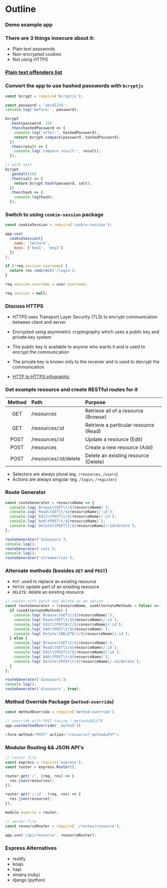 # Outline

### Demo example app

### There are 3 things insecure about it:

- Plain text passwords
- Non-encrypted cookies
- Not using HTTPS

### [Plain text offenders list](https://github.com/plaintextoffenders/plaintextoffenders/blob/master/offenders.csv)

### Convert the app to use hashed passwords with `bcryptjs`

```js
const bcrypt = require('bcryptjs');

const password = 'abcd1234';
console.log('before:', password);

bcrypt
  .hash(password, 10)
  .then(hashedPassword => {
    console.log('after:', hashedPassword);
    return bcrypt.compare(password, hashedPassword);
  })
  .then(result => {
    console.log('compare result:', result);
  });

// with salt
bcrypt
  .genSalt(10)
  .then(salt => {
    return bcrypt.hash(password, salt);
  })
  .then(hash => {
    console.log(hash);
  });
```

### Switch to using `cookie-session` package

```js
const cookieSession = require('cookie-session');

app.use(
  cookieSession({
    name: 'lecture',
    keys: ['key1', 'key2']
  })
);

if (!req.session.username) {
  return res.redirect('/login');
}

req.session.username = user.username;

req.session = null;
```

### Discuss HTTPS

- HTTPS uses Transport Layer Security (TLS) to encrypt communication between client and server
- Encrypted using asymmetric cryptography which uses a public key and private key system
- The public key is available to anyone who wants it and is used to encrypt the communication
- The private key is known only to the receiver and is used to decrypt the communication

- [HTTP to HTTPS infographic](https://www.brafton.com/wp-content/uploads/2019/11/Infographic-How-to-convert-HTTP-to-HTTPS-750x3872.png)

### Get example resource and create RESTful routes for it

| **Method** | **Path**              | **Purpose**                           |
| :--------: | :-------------------- | :------------------------------------ |
|    GET     | /resources            | Retrieve all of a resource (Browse)   |
|    GET     | /resources/:id        | Retrieve a particular resource (Read) |
|    POST    | /resources/:id        | Update a resource (Edit)              |
|    POST    | /resources            | Create a new resource (Add)           |
|    POST    | /resources/:id/delete | Delete an existing resource (Delete)  |

- Selectors are always plural (eg. `/resources`, `/users`)
- Actions are always singular (eg. `/login`, `/register`)

### Route Generator

```js
const routeGenerator = resourceName => {
  console.log(`Browse\tGET\t/${resourceName}`);
  console.log(`Read\tGET\t/${resourceName}/:id`);
  console.log(`Edit\tPOST\t/${resourceName}/:id`);
  console.log(`Add\tPOST\t/${resourceName}`);
  console.log(`Delete\tPOST\t/${resourceName}/:id/delete`);
};

routeGenerator('dinosaurs');
console.log();
routeGenerator('cats');
console.log();
routeGenerator('strawberries');
```

### Alternate methods (besides `GET` and `POST`)

- `PUT`: used to replace an existing resource
- `PATCH`: update part of an exisiting resource
- `DELETE`: delete an existing resource

```js
// routes with patch and delete as an option
const routeGenerator = (resourceName, useAlternateMethods = false) => {
  if (useAlternateMethods) {
    console.log(`Browse\tGET\t/${resourceName}`);
    console.log(`Read\tGET\t/${resourceName}/:id`);
    console.log(`Edit\tPATCH\t/${resourceName}/:id`);
    console.log(`Add\tPOST\t/${resourceName}`);
    console.log(`Delete\tDELETE\t/${resourceName}/:id`);
  } else {
    console.log(`Browse\tGET\t/${resourceName}`);
    console.log(`Read\tGET\t/${resourceName}/:id`);
    console.log(`Edit\tPOST\t/${resourceName}/:id`);
    console.log(`Add\tPOST\t/${resourceName}`);
    console.log(`Delete\tPOST\t/${resourceName}/:id/delete`);
  }
};

routeGenerator('dinosaurs');
console.log();
routeGenerator('dinosaurs', true);
```

### Method Override Package (`method-override`)

```js
const methodOverride = require('method-override')

// override with POST having ?_method=DELETE
app.use(methodOverride('_method'))

<form method="POST" action="/resource?_method=PUT">
```

### Modular Routing && JSON API's

```js
// router file
const express = require('express');
const router = express.Router();

router.get('/', (req, res) => {
  res.json(resources);
});

router.get('/:id', (req, res) => {
  res.json(resource);
});

module.exports = router;
```

```js
// server file
const resourceRouter = require('./routes/resource');

app.use('/api/resource', resourceRouter);
```

### Express Alternatives

- restify
- koajs
- hapi
- sinatra (ruby)
- django (python)
